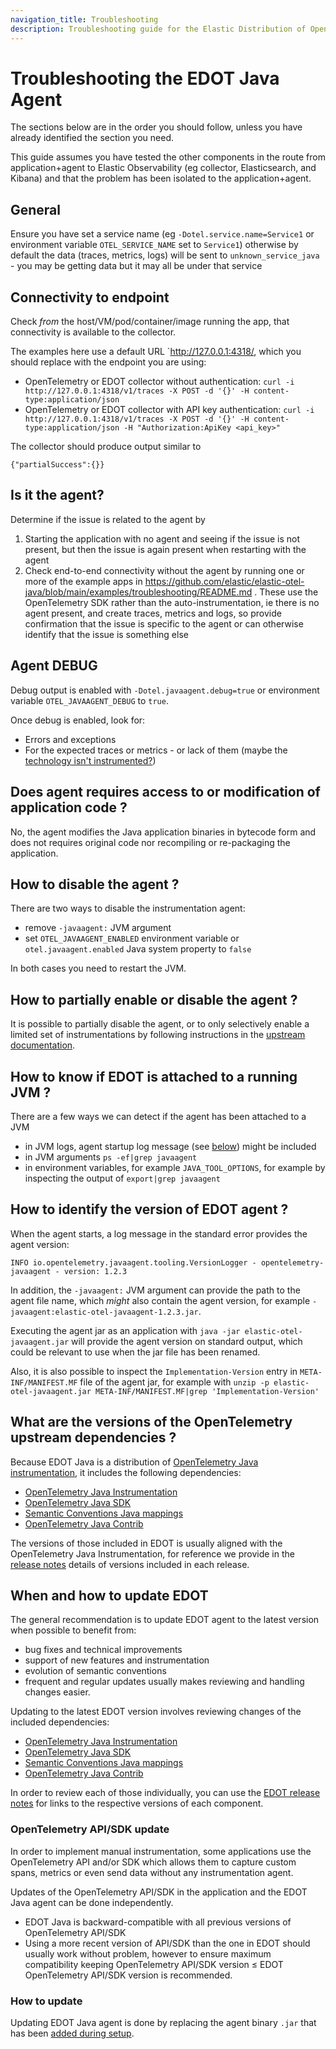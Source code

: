 ```yaml
---
navigation_title: Troubleshooting
description: Troubleshooting guide for the Elastic Distribution of OpenTelemetry (EDOT) Java Agent, covering connectivity, agent identification, and debugging.
---
```

# Troubleshooting the EDOT Java Agent

The sections below are in the order you should follow, unless you have already identified the section you need.

This guide assumes you have tested the other components in the route from application+agent to Elastic Observability (eg collector, Elasticsearch, and Kibana) and that the problem has been isolated to the application+agent.

## General

Ensure you have set a service name (eg `-Dotel.service.name=Service1` or environment variable `OTEL_SERVICE_NAME` set to `Service1`) otherwise by default the data (traces, metrics, logs) will be sent to `unknown_service_java` - you may be getting data but it may all be under that service

## Connectivity to endpoint

Check _from_ the host/VM/pod/container/image running the app, that connectivity is available to the collector.

The examples here use a default URL `http://127.0.0.1:4318/, which you should replace with the endpoint you are using:

- OpenTelemetry or EDOT collector without authentication: `curl -i http://127.0.0.1:4318/v1/traces -X POST -d '{}' -H content-type:application/json`
- OpenTelemetry or EDOT collector with API key authentication: `curl -i http://127.0.0.1:4318/v1/traces -X POST -d '{}' -H content-type:application/json -H "Authorization:ApiKey <api_key>"`

The collector should produce output similar to
```
{"partialSuccess":{}}
```

## Is it the agent?

Determine if the issue is related to the agent by

1. Starting the application with no agent and seeing if the issue is not present, but then the issue is again present when restarting with the agent
2. Check end-to-end connectivity without the agent by running one or more of the example apps in https://github.com/elastic/elastic-otel-java/blob/main/examples/troubleshooting/README.md . These use the OpenTelemetry SDK rather than the auto-instrumentation, ie there is no agent present, and create traces, metrics and logs, so provide confirmation that the issue is specific to the agent or can otherwise identify that the issue is something else

## Agent DEBUG

Debug output is enabled with `-Dotel.javaagent.debug=true` or environment variable `OTEL_JAVAAGENT_DEBUG` to `true`. 

Once debug is enabled, look for:
- Errors and exceptions
- For the expected traces or metrics - or lack of them (maybe the [technology isn't instrumented?](https://github.com/open-telemetry/opentelemetry-java-instrumentation/blob/main/docs/supported-libraries.md))

## Does agent requires access to or modification of application code ?

No, the agent modifies the Java application binaries in bytecode form and does not requires original code nor
recompiling or re-packaging the application.

## How to disable the agent ?

There are two ways to disable the instrumentation agent:

- remove `-javaagent:` JVM argument
- set `OTEL_JAVAAGENT_ENABLED` environment variable or `otel.javaagent.enabled` Java system property to `false`

In both cases you need to restart the JVM.

## How to partially enable or disable the agent ?

It is possible to partially disable the agent, or to only selectively enable a limited set of instrumentations
by following instructions in the [upstream documentation](https://opentelemetry.io/docs/zero-code/java/agent/disable/).

## How to know if EDOT is attached to a running JVM ?

There are a few ways we can detect if the agent has been attached to a JVM
- in JVM logs, agent startup log message (see [below](#how-to-identify-the-version-of-edot-agent-)) might be included
- in JVM arguments `ps -ef|grep javaagent`
- in environment variables, for example `JAVA_TOOL_OPTIONS`, for example by inspecting the output of `export|grep javaagent`

## How to identify the version of EDOT agent ?

When the agent starts, a log message in the standard error provides the agent version: 
```
INFO io.opentelemetry.javaagent.tooling.VersionLogger - opentelemetry-javaagent - version: 1.2.3
```

In addition, the `-javaagent:` JVM argument can provide the path to the agent file name, which _might_ also contain
the agent version, for example `-javaagent:elastic-otel-javaagent-1.2.3.jar`.

Executing the agent jar as an application with `java -jar elastic-otel-javaagent.jar` will provide the agent version on standard output,
which could be relevant to use when the jar file has been renamed.

Also, it is also possible to inspect the `Implementation-Version` entry in `META-INF/MANIFEST.MF` file of the agent jar,
for example with `unzip -p elastic-otel-javaagent.jar META-INF/MANIFEST.MF|grep 'Implementation-Version'`

## What are the versions of the OpenTelemetry upstream dependencies ?

Because EDOT Java is a distribution of [OpenTelemetry Java instrumentation](https://github.com/open-telemetry/opentelemetry-java-instrumentation),
it includes the following dependencies:

- [OpenTelemetry Java Instrumentation](https://github.com/open-telemetry/opentelemetry-java-instrumentation)
- [OpenTelemetry Java SDK](https://github.com/open-telemetry/opentelemetry-java)
- [Semantic Conventions Java mappings](https://github.com/open-telemetry/semantic-conventions-java)
- [OpenTelemetry Java Contrib](https://github.com/open-telemetry/opentelemetry-java-contrib)

The versions of those included in EDOT is usually aligned with the OpenTelemetry Java Instrumentation, for reference we
provide in the [release notes](https://github.com/elastic/elastic-otel-java/releases) details of versions included in each release.

## When and how to update EDOT

The general recommendation is to update EDOT agent to the latest version when possible to benefit from:
- bug fixes and technical improvements
- support of new features and instrumentation
- evolution of semantic conventions
- frequent and regular updates usually makes reviewing and handling changes easier.

Updating to the latest EDOT version involves reviewing changes of the included dependencies:

- [OpenTelemetry Java Instrumentation](https://github.com/open-telemetry/opentelemetry-java-instrumentation)
- [OpenTelemetry Java SDK](https://github.com/open-telemetry/opentelemetry-java)
- [Semantic Conventions Java mappings](https://github.com/open-telemetry/semantic-conventions-java)
- [OpenTelemetry Java Contrib](https://github.com/open-telemetry/opentelemetry-java-contrib)

In order to review each of those individually, you can use the [EDOT release notes](https://github.com/elastic/elastic-otel-java/releases) 
for links to the respective versions of each component.

### OpenTelemetry API/SDK update

In order to implement manual instrumentation, some applications use the OpenTelemetry API and/or SDK which allows them
to capture custom spans, metrics or even send data without any instrumentation agent.

Updates of the OpenTelemetry API/SDK in the application and the EDOT Java agent can be done independently.
- EDOT Java is backward-compatible with all previous versions of OpenTelemetry API/SDK
- Using a more recent version of API/SDK than the one in EDOT should usually work without problem, however to ensure maximum compatibility keeping OpenTelemetry API/SDK version ≤ EDOT OpenTelemetry API/SDK version is recommended.

### How to update

Updating EDOT Java agent is done by replacing the agent binary `.jar` that has been [added during setup](./setup/).


